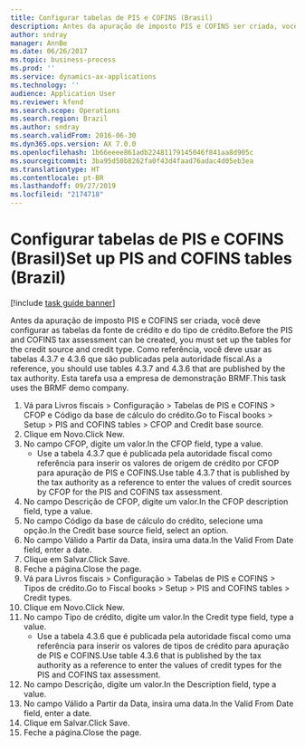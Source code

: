 ```yaml
---
title: Configurar tabelas de PIS e COFINS (Brasil)
description: Antes da apuração de imposto PIS e COFINS ser criada, você deve configurar as tabelas da fonte de crédito e do tipo de crédito.
author: sndray
manager: AnnBe
ms.date: 06/26/2017
ms.topic: business-process
ms.prod: ''
ms.service: dynamics-ax-applications
ms.technology: ''
audience: Application User
ms.reviewer: kfend
ms.search.scope: Operations
ms.search.region: Brazil
ms.author: sndray
ms.search.validFrom: 2016-06-30
ms.dyn365.ops.version: AX 7.0.0
ms.openlocfilehash: 1b66eeee861adb22481179145046f841aa8d905c
ms.sourcegitcommit: 3ba95d50b8262fa0f43d4faad76adac4d05eb3ea
ms.translationtype: HT
ms.contentlocale: pt-BR
ms.lasthandoff: 09/27/2019
ms.locfileid: "2174718"
---
```

# <a name="set-up-pis-and-cofins-tables-brazil"></a><span data-ttu-id="0629f-103">Configurar tabelas de PIS e COFINS (Brasil)</span><span class="sxs-lookup"><span data-stu-id="0629f-103">Set up PIS and COFINS tables (Brazil)</span></span>

[!include [task guide banner](../../includes/task-guide-banner.md)]

<span data-ttu-id="0629f-104">Antes da apuração de imposto PIS e COFINS ser criada, você deve configurar as tabelas da fonte de crédito e do tipo de crédito.</span><span class="sxs-lookup"><span data-stu-id="0629f-104">Before the PIS and COFINS tax assessment can be created, you must set up the tables for the credit source and credit type.</span></span> <span data-ttu-id="0629f-105">Como referência, você deve usar as tabelas 4.3.7 e 4.3.6 que são publicadas pela autoridade fiscal.</span><span class="sxs-lookup"><span data-stu-id="0629f-105">As a reference, you should use tables 4.3.7 and 4.3.6 that are published by the tax authority.</span></span> <span data-ttu-id="0629f-106">Esta tarefa usa a empresa de demonstração BRMF.</span><span class="sxs-lookup"><span data-stu-id="0629f-106">This task uses the BRMF demo company.</span></span>

1. <span data-ttu-id="0629f-107">Vá para Livros fiscais > Configuração > Tabelas de PIS e COFINS > CFOP e Código da base de cálculo do crédito.</span><span class="sxs-lookup"><span data-stu-id="0629f-107">Go to Fiscal books > Setup > PIS and COFINS tables > CFOP and Credit base source.</span></span>
2. <span data-ttu-id="0629f-108">Clique em Novo.</span><span class="sxs-lookup"><span data-stu-id="0629f-108">Click New.</span></span>
3. <span data-ttu-id="0629f-109">No campo CFOP, digite um valor.</span><span class="sxs-lookup"><span data-stu-id="0629f-109">In the CFOP field, type a value.</span></span>
    * <span data-ttu-id="0629f-110">Use a tabela 4.3.7 que é publicada pela autoridade fiscal como referência para inserir os valores de origem de crédito por CFOP para apuração de PIS e COFINS.</span><span class="sxs-lookup"><span data-stu-id="0629f-110">Use table 4.3.7 that is published by the tax authority as a reference to enter the values of credit sources by CFOP for the PIS and COFINS tax assessment.</span></span>  
4. <span data-ttu-id="0629f-111">No campo Descrição de CFOP, digite um valor.</span><span class="sxs-lookup"><span data-stu-id="0629f-111">In the CFOP description field, type a value.</span></span>
5. <span data-ttu-id="0629f-112">No campo Código da base de cálculo do crédito, selecione uma opção.</span><span class="sxs-lookup"><span data-stu-id="0629f-112">In the Credit base source field, select an option.</span></span>
6. <span data-ttu-id="0629f-113">No campo Válido a Partir da Data, insira uma data.</span><span class="sxs-lookup"><span data-stu-id="0629f-113">In the Valid From Date field, enter a date.</span></span>
7. <span data-ttu-id="0629f-114">Clique em Salvar.</span><span class="sxs-lookup"><span data-stu-id="0629f-114">Click Save.</span></span>
8. <span data-ttu-id="0629f-115">Feche a página.</span><span class="sxs-lookup"><span data-stu-id="0629f-115">Close the page.</span></span>
9. <span data-ttu-id="0629f-116">Vá para Livros fiscais > Configuração > Tabelas de PIS e COFINS > Tipos de crédito.</span><span class="sxs-lookup"><span data-stu-id="0629f-116">Go to Fiscal books > Setup > PIS and COFINS tables > Credit types.</span></span>
10. <span data-ttu-id="0629f-117">Clique em Novo.</span><span class="sxs-lookup"><span data-stu-id="0629f-117">Click New.</span></span>
11. <span data-ttu-id="0629f-118">No campo Tipo de crédito, digite um valor.</span><span class="sxs-lookup"><span data-stu-id="0629f-118">In the Credit type field, type a value.</span></span>
    * <span data-ttu-id="0629f-119">Use a tabela 4.3.6 que é publicada pela autoridade fiscal como uma referência para inserir os valores de tipos de crédito para apuração de PIS e COFINS.</span><span class="sxs-lookup"><span data-stu-id="0629f-119">Use table 4.3.6 that is published by the tax authority as a reference to enter the values of credit types for the PIS and COFINS tax assessment.</span></span>  
12. <span data-ttu-id="0629f-120">No campo Descrição, digite um valor.</span><span class="sxs-lookup"><span data-stu-id="0629f-120">In the Description field, type a value.</span></span>
13. <span data-ttu-id="0629f-121">No campo Válido a Partir da Data, insira uma data.</span><span class="sxs-lookup"><span data-stu-id="0629f-121">In the Valid From Date field, enter a date.</span></span>
14. <span data-ttu-id="0629f-122">Clique em Salvar.</span><span class="sxs-lookup"><span data-stu-id="0629f-122">Click Save.</span></span>
15. <span data-ttu-id="0629f-123">Feche a página.</span><span class="sxs-lookup"><span data-stu-id="0629f-123">Close the page.</span></span>

